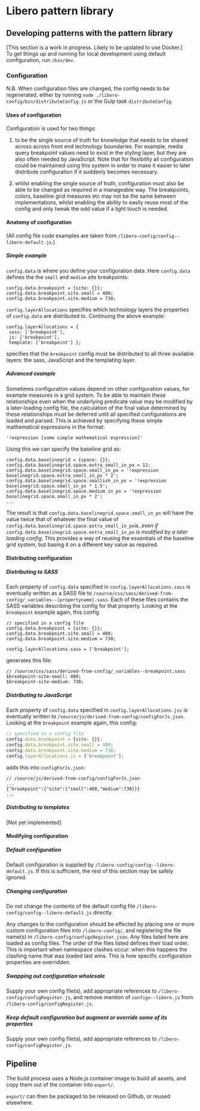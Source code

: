 
Libero pattern library  
======================  
  
## Developing patterns with the pattern library  
[This section is a work in progress. Likely to be updated to use Docker.]   
To get things up and running for local development using default configuration, run `/bin/dev`.  
  
### Configuration
N.B. When configuration files are changed, the config needs to be regenerated, either by running `node ./libero-config/bin/distributeConfig.js` or the Gulp task `distributeConfig`.  
  
#### Uses of configuration  
Configuration is used for two things:  
  
1. to be the single source of truth for knowledge that needs to be shared across across front end technology boundaries. For example, media query breakpoint values need to exist in the styling layer, but they are also often needed by JavaScript. Note that for flexibility all configuration could be maintained using this system in order to make it easier to later distribute configuration if it suddenly becomes necessary.  
  
1. whilst enabling the single source of truth, configuration must also be able to be changed as required in a manageable way. The breakpoints, colors, baseline grid measures etc may not be the same between implementations, whilst enabling the ability to easily reuse most of the config and only tweak the odd value if a light touch is needed.  
  
#### Anatomy of configuration  
(All config file code examples are taken from `/libero-config/config--libero-default.js`.)  

##### Simple example
`config.data` is where you define your configuration data.
Here `config.data` defines the the `small` and `medium` site breakpoints:  
  
```  
config.data.breakpoint = {site: {}};  
config.data.breakpoint.site.small = 480;  
config.data.breakpoint.site.medium = 730;  
```  
   
`config.layerAllocations` specifies which technology layers the properties of `config.data` are distributed to. Continuing the above example:  
```  
config.layerAllocations = {  
 sass: ['breakpoint'],
 js: ['breakpoint'],
 template: ['breakpoint'] };
 ```  
specifies that the `breakpoint` config must be distributed to all three available layers: the sass, JavaScript and the templating layer.  

##### Advanced example
Sometimes configuration values depend on other configuration values, for example measures in a grid system. To be able to maintain these relationships even when the underlying predicate value may be modified by a later-loading config file, the calculation of the final value determined by these relationships must be deferred until all specified configurations are loaded and parsed. This is achieved by specifying these simple mathematical expressions in the format:
```
'!expression [some simple mathematical expression]'
```
Using this we can specify the baseline grid as:
```
config.data.baselinegrid = {space: {}};  
config.data.baselinegrid.space.extra_small_in_px = 12;  
config.data.baselinegrid.space.small_in_px = '!expression baselinegrid.space.extra_small_in_px * 2';  
config.data.baselinegrid.space.smallish_in_px = '!expression baselinegrid.space.small_in_px * 1.5';  
config.data.baselinegrid.space.medium_in_px = '!expression baselinegrid.space.small_in_px * 2';
...
```
The result is that `config.data.baselinegrid.space.small_in_px` will have the value twice that of whatever the final value of `config.data.baselinegrid.space.extra_small_in_px`is, *even if `config.data.baselinegrid.space.extra_small_in_px` is modified by a later loading config*. This provides a way of reusing the essentials of the baseline grid system, but basing it on a different key value as required.

#### Distributing configuration  
##### Distributing to SASS  
Each property of `config.data` specified in `config.layerAllocations.sass` is eventually written as a SASS file to  `/source/css/sass/derived-from-config/_variables--[propertyname].sass`. Each of these files contains the SASS variables describing the config for that property. Looking at the `breakpoint` example again, this config  
  
```  
// specified in a config file  
config.data.breakpoint = {site: {}};  
config.data.breakpoint.site.small = 480;  
config.data.breakpoint.site.medium = 730;  
  
config.layerAllocations.sass = ['breakpoint'];  
```  
  
generates this file:  
```  
// /source/css/sass/derived-from-config/_variables--breakpoint.sass  
$breakpoint-site-small: 480;  
$breakpoint-site-medium: 730;  
```   
##### Distributing to JavaScript  
Each property of `config.data` specified in `config.layerAllocations.jss` is eventually written to `/source/js/derived-from-config/configForJs.json`.  Looking at the `breakpoint` example again, this config:    
  
```js  
// specified in a config file  
config.data.breakpoint = {site: {}};  
config.data.breakpoint.site.small = 480;
config.data.breakpoint.site.medium = 730;  
config.layerAllocations.js = ['breakpoint'];
```  
  
adds this into `configForJs.json`:  
```  
// /source/js/derived-from-config/configForJs.json  
...  
{"breakpoint":{"site":{"small":480,"medium":730}}}  
...  
```  
  ##### Distributing to templates
  [Not yet implemented]
  
#### Modifying configuration
##### Default configuration  
Default configuration is supplied by `/libero-config/config--libero-default.js`. If this is sufficient, the rest of this section may be safely ignored.  
  
##### Changing configuration  
Do not change the contents of the default config file `/libero-config/config--libero-default.js` directly.  
  
Any changes to the configuration should be effected by placing one or more custom configuration files into `/libero-config/`, and registering the file name(s) in `/libero-config/configsRegister.json`. Any files listed here are loaded as config files. The order of the files listed  defines their load order. This is important when namespace clashes occur: when this happens the clashing name that was loaded last wins. This is how specific configuration properties are overridden.  
  
##### Swapping out configuration wholesale  
Supply your own config file(s), add appropriate references to `/libero-config/configRegister.js`, and remove mention of `configs--libero.js` from `/libero-config/configRegister.js`.   
  
##### Keep default configuration but augment or override some of its properties  
Supply your own config file(s), add appropriate references to `/libero-config/configRegister.js`.

## Pipeline  
  
The build process uses a Node.js container image to build all assets, and copy them out of the container into `export/`.  
  
`export/` can then be packaged to be released on Github, or reused elsewhere.
